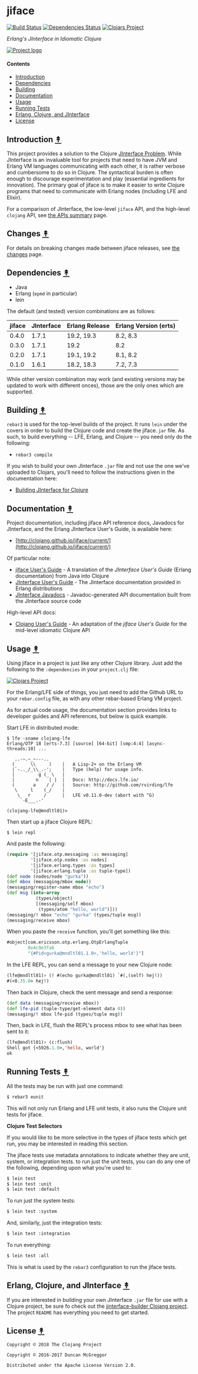 # jiface
[![Build Status][travis-badge]][travis]
[![Dependencies Status][deps-badge]][deps]
[![Clojars Project][clojars-badge]][clojars]

*Erlang's JInterface in Idiomatic Clojure*

[![Project logo][logo]][logo-large]


#### Contents

* [Introduction](#introduction-)
* [Dependencies](#dependencies-)
* [Building](#building-)
* [Documentation](#documentation-)
* [Usage](#usage-)
* [Running Tests](#running-tests-)
* [Erlang, Clojure, and JInterface](#erlang-clojure-and-jinterface-)
* [License](#license-)


## Introduction [&#x219F;](#contents)

This project provides a solution to the Clojure
[JInterface Problem](https://github.com/clojang/jiface/wiki/The-JInterface-Problem).
While JInterface is an invaluable tool for projects that need to have JVM and
Erlang VM languages communicating with each other, it is rather verbose and
cumbersome to do so in Clojure. The syntactical burden is often enough to
discourage experimentation and play (essential ingredients for innovation).
The primary goal of jiface is to make it easier to write Clojure programs that
need to communicate with Erlang nodes (including LFE and Elixir).

For a comparison of JInterface, the low-level `jiface` API, and the high-level
`clojang` API, see
[the APIs summary](http://clojang.github.io/jiface/current/05-apis.html) page.


## Changes [&#x219F;](#contents)

For details on breaking changes made between jiface releases, see
[the changes](http://clojang.github.io/jiface/current/80-changes.html) page.


## Dependencies [&#x219F;](#contents)

* Java
* Erlang (`epmd` in particular)
* lein

The default (and tested) version combinations are as follows:

| jiface | JInterface | Erlang Release | Erlang Version (erts) |
|--------|------------|----------------|-----------------------|
| 0.4.0  | 1.7.1      | 19.2, 19.3     | 8.2, 8.3              |
| 0.3.0  | 1.7.1      | 19.2           | 8.2                   |
| 0.2.0  | 1.7.1      | 19.1, 19.2     | 8.1, 8.2              |
| 0.1.0  | 1.6.1      | 18.2, 18.3     | 7.2, 7.3              |

While other version combination may work (and existing versions may be updated
to work with different onces), those are the only ones which are supported.


## Building [&#x219F;](#contents)

``rebar3`` is used for the top-level builds of the project. It runs ``lein``
under the covers in order to build the Clojure code and create the
jiface``.jar`` file. As such, to build everything -- LFE, Erlang, and Clojure
-- you need only do the following:

* ``rebar3 compile``

If you wish to build your own JInterface ``.jar`` file and not use the one
we've uploaded to Clojars, you'll need to follow the instructions given in the
documentation here:

* [Building JInterface for Clojure](http://clojang.github.io/jiface/current/80-building-jinterface.html)


## Documentation [&#x219F;](#contents)

Project documentation, including jiface API reference docs, Javadocs for
JInterface, and the Erlang JInterface User's Guide, is available here:

* [http://clojang.github.io/jiface/current/](http://clojang.github.io/jiface/current/)

Of particular note:

* [jiface User's Guide](http://clojang.github.io/jiface/current/10-low-level-api.html) - A translation of the *JInterface User's Guide* (Erlang documentation) from Java into Clojure
* [JInterface User's Guide](http://clojang.github.io/jiface/current/erlang/jinterface_users_guide.html) - The JInterface documentation provided in Erlang distributions
* [JInterface Javadocs](http://clojang.github.io/jiface/current/erlang/java) - Javadoc-generated API documentation built from the JInterface source code

High-level API docs:

* [Clojang User's Guide](http://clojang.github.io/clojang/current/10-low-level.html) -
  An adaptation of the *jiface User's Guide* for the mid-level idiomatic Clojure API


## Usage [&#x219F;](#contents)

Using jiface in a project is just like any other Clojure library. Just add the
following to the ``:dependencies`` in your ``project.clj`` file:

[![Clojars Project](https://img.shields.io/clojars/v/clojang/jiface.svg)](https://clojars.org/clojang/jiface)

For the Erlang/LFE side of things, you just need to add the Github URL to your
`rebar.config` file, as with any other rebar-based Erlang VM project.

As for actual code usage, the documentation section provides links to
developer guides and API references, but below is quick example.

Start LFE in distributed mode:

```
$ lfe -sname clojang-lfe
Erlang/OTP 18 [erts-7.3] [source] [64-bit] [smp:4:4] [async-threads:10] ...

   ..-~.~_~---..
  (      \\     )    |   A Lisp-2+ on the Erlang VM
  |`-.._/_\\_.-';    |   Type (help) for usage info.
  |         g (_ \   |
  |        n    | |  |   Docs: http://docs.lfe.io/
  (       a    / /   |   Source: http://github.com/rvirding/lfe
   \     l    (_/    |
    \   r     /      |   LFE v0.11.0-dev (abort with ^G)
     `-E___.-'

(clojang-lfe@mndltl01)>
```

Then start up a jiface Clojure REPL:

```
$ lein repl
```

And paste the following:

```clj
(require '[jiface.otp.messaging :as messaging]
         '[jiface.otp.nodes :as nodes]
         '[jiface.erlang.types :as types]
         '[jiface.erlang.tuple :as tuple-type])
(def node (nodes/node "gurka"))
(def mbox (messaging/mbox node))
(messaging/register-name mbox "echo")
(def msg (into-array
           (types/object)
           [(messaging/self mbox)
            (types/atom "hello, world")]))
(messaging/! mbox "echo" "gurka" (types/tuple msg))
(messaging/receive mbox)
```

When you paste the ``receive`` function, you'll get something like this:

```clj
#object[com.ericsson.otp.erlang.OtpErlangTuple
        0x4c9e3fa6
        "{#Pid<gurka@mndltl01.1.0>,'hello, world'}"]
```

In the LFE REPL, you can send a message to your new Clojure node:

```cl
(lfe@mndltl01)> (! #(echo gurka@mndltl01) `#(,(self) hej!))
#(<0.35.0> hej!)
```

Then back in Clojure, check the sent message and send a response:

```clojure
(def data (messaging/receive mbox))
(def lfe-pid (tuple-type/get-element data 0))
(messaging/! mbox lfe-pid (types/tuple msg))
```

Then, back in LFE, flush the REPL's process mbox to see what has been sent to it:

```cl
(lfe@mndltl01)> (c:flush)
Shell got {<5926.1.0>,'hello, world'}
ok
```


## Running Tests [&#x219F;](#contents)

All the tests may be run with just one command:

```bash
$ rebar3 eunit
```

This will not only run Erlang and LFE unit tests, it also runs the Clojure unit tests for jiface.

**Clojure Test Selectors**

If you would like to be more selective in the types of jiface tests which get
run, you may be interested in reading this section.

The jiface tests use metadata annotations to indicate whether they are unit,
system, or integration tests. to run just the unit tests, you can do any one
of the following, depending upon what you're used to:

```bash
$ lein test
$ lein test :unit
$ lein test :default
```

To run just the system tests:

```bash
$ lein test :system
```

And, similarly, just the integration tests:

```bash
$ lein test :integration
```

To run everything:

```bash
$ lein test :all
```

This is what is used by the ``rebar3`` configuration to run the jiface tests.


## Erlang, Clojure, and JInterface [&#x219F;](#contents)

If you are interested in building your own JInterface ``.jar`` file for use
with a Clojure project, be sure fo check out the
[jinterface-builder Clojang project](https://github.com/clojang/jinterface-builder).
The project `README` has everything you need to get started.


## License [&#x219F;](#contents)

```
Copyright © 2018 The Clojang Project

Copyright © 2016-2017 Duncan McGreggor

Distributed under the Apache License Version 2.0.
```


<!-- Named page links below: /-->

[travis]: https://travis-ci.org/clojang/jiface
[travis-badge]: https://travis-ci.org/clojang/jiface.png?branch=master
[deps]: http://jarkeeper.com/clojang/jiface
[deps-badge]: http://jarkeeper.com/clojang/jiface/status.svg
[clojars]: https://clojars.org/clojang/jiface
[clojars-badge]: https://img.shields.io/clojars/v/clojang/jiface.svg
[logo]: https://github.com/clojang/resources/blob/master/images/logo-5-250x.png
[logo-large]: https://github.com/clojang/resources/blob/master/images/logo-5-1000x.png
